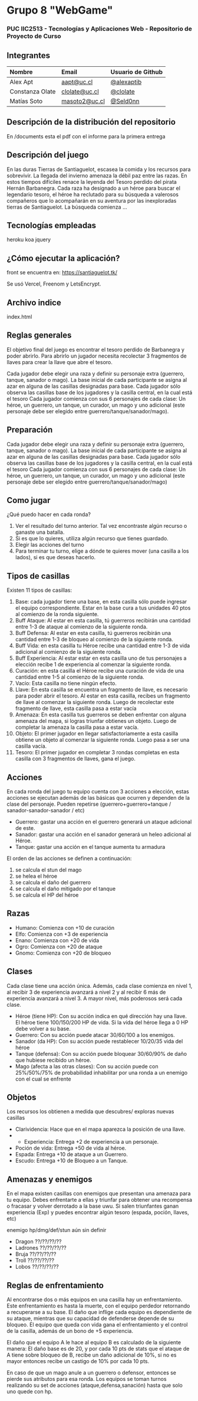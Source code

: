 # Grupo 8 "WebGame"
### PUC IIC2513 - Tecnologías y Aplicaciones Web - Repositorio de Proyecto de Curso
## Integrantes

| Nombre                | Email       | Usuario de Github |
|:--------------------- |:-------------|:-------------|
| Alex Apt | aapt@uc.cl | [@alexaptib](https://www.github.com/alexaptib) |
| Constanza Olate | clolate@uc.cl | [@clolate](https://www.github.com/clolate) |
| Matías Soto | masoto2@uc.cl | [@Seld0nn](https://www.github.com/Seld0nn) |

## Descripción de la distribución del repositorio

En /documents esta el pdf con el informe para la primera entrega

## Descripción del juego

En las duras Tierras de Santiaguelot, escasea la comida y los recursos para sobrevivir. La llegada del invierno amenaza la débil paz entre las razas. En estos tiempos difíciles renace la leyenda del Tesoro perdido del pirata Hernán Barbanegra. Cada raza ha designado a un héroe para buscar el legendario tesoro, el héroe ha reclutado para su búsqueda a valerosos compañeros que lo acompañarán en su aventura por las inexploradas tierras de Santiaguelot. La búsqueda comienza …

## Tecnologías empleadas
heroku
koa
jquery

## ¿Cómo ejecutar la aplicación?

front se encuentra en:
https://santiaguelot.tk/

Se usó Vercel, Freenom y LetsEncrypt. 
## Archivo indice
index.html


## Reglas generales

El objetivo final del juego es encontrar el tesoro perdido de Barbanegra y poder abrirlo. Para abrirlo un jugador necesita recolectar 3 fragmentos de llaves para crear la llave que abre el tesoro.

Cada jugador debe elegir una raza y definir su personaje extra (guerrero, tanque, sanador o mago).
La base inicial de cada participante se asigna al azar en alguna de las casillas designadas para base.
Cada jugador sólo observa las casillas base de los jugadores y la casilla central, en la cual está el tesoro
Cada jugador comienza con sus 6 personajes de cada clase: Un héroe, un guerrero, un tanque, un curador, un mago y uno adicional (este personaje debe ser elegido entre guerrero/tanque/sanador/mago).



## Preparación

Cada jugador debe elegir una raza y definir su personaje extra (guerrero, tanque, sanador o mago).
La base inicial de cada participante se asigna al azar en alguna de las casillas designadas para base.
Cada jugador sólo observa las casillas base de los jugadores y la casilla central, en la cual está el tesoro
Cada jugador comienza con sus 6 personajes de cada clase: Un héroe, un guerrero, un tanque, un curador, un mago y uno adicional (este personaje debe ser elegido entre guerrero/tanque/sanador/mago)

## Como jugar

¿Qué puedo hacer en cada ronda?

1. Ver el resultado del turno anterior. Tal vez encontraste algún recurso o ganaste una batalla.
2. Si es que lo quieres, utiliza algún recurso que tienes guardado.
3. Elegir las acciones del turno
4. Para terminar tu turno, elige a dónde te quieres mover (una casilla a los lados), si es que deseas hacerlo.

## Tipos de casillas

Existen 11 tipos de casillas:

1. Base: cada jugador tiene una base, en esta casilla sólo puede ingresar el equipo correspondiente. Estar en la base cura a tus unidades 40 ptos al comienzo de la ronda siguiente.
2. Buff Ataque: Al estar en esta casilla, tú guerreros recibirán una cantidad entre 1-3 de ataque al comienzo de la siguiente ronda.
3. Buff Defensa: Al estar en esta casilla, tú guerreros recibirán una cantidad entre 1-3 de bloqueo al comienzo de la siguiente ronda.
4. Buff Vida: en esta casilla tu Héroe recibe una cantidad entre 1-3 de vida adicional al comienzo de la siguiente ronda.
5. Buff Experiencia: Al estar estar en esta casilla uno de tus personajes a elección recibe 1 de experiencia al comenzar la siguiente ronda.
6. Curación: en esta casilla el Héroe recibe una curación de vida de una cantidad entre 1-5 al comienzo de la siguiente ronda.
7. Vacío: Esta casilla no tiene ningún efecto.
8. Llave: En esta casilla se encuentra un fragmento de llave, es necesario para poder abrir el tesoro. Al estar en esta casilla, recibes un fragmento de llave al comenzar la siguiente ronda. Luego de recolectar este fragmento de llave, esta casilla pasa a estar vacía
9. Amenaza: En esta casilla tus guerreros se deben enfrentar con alguna amenaza del mapa, si logras triunfar obtienes un objeto. Luego de completar la amenaza la casilla pasa a estar vacía.
10. Objeto: El primer jugador en llegar satisfactoriamente a esta casilla obtiene un objeto al comenzar la siguiente ronda. Luego pasa a ser una casilla vacía.
11. Tesoro: El primer jugador en completar 3 rondas completas en esta casilla con 3 fragmentos de llaves, gana el juego.

## Acciones

En cada ronda del juego tu equipo cuenta con 3 acciones a elección, estas acciones se ejecutan además de las básicas que ocurren y dependen de la clase del personaje. Pueden repetirse (guerrero+guerrero+tanque / sanador-sanador-sanador / etc)

- Guerrero: gastar una acción en el guerrero generará un ataque adicional de este.
- Sanador: gastar una acción en el sanador generará un heleo adicional al Héroe.
- Tanque: gastar una acción en el tanque aumenta tu armadura

El orden de las acciones se definen a continuación:

1. se calcula el stun del mago
2. se helea el héroe
3. se calcula el daño del guerrero
4. se calcula el daño mitigado por el tanque
5. se calcula el HP del héroe

## Razas

- Humano: Comienza con +10 de curación
- Elfo: Comienza con +3 de experiencia
- Enano: Comienza con +20 de vida
- Ogro: Comienza con +20 de ataque
- Gnomo: Comienza con +20 de bloqueo

## Clases

Cada clase tiene una acción única. Además, cada clase comienza en nivel 1, al recibir 3 de experiencia avanzará a nivel 2 y al recibir 6 más de experiencia avanzará a nivel 3. A mayor nivel, más poderosos será cada clase.

- Héroe (tiene HP): Con su acción indica en qué dirección hay una llave. El héroe tiene 100/150/200 HP de vida. Si la vida del héroe llega a 0 HP debe volver a su base.
- Guerrero: Con su acción puede atacar 30/60/100 a los enemigos.
- Sanador (da HP): Con su acción puede restablecer 10/20/35 vida del héroe
- Tanque (defensa): Con su acción puede bloquear 30/60/90% de daño que hubiese recibido un héroe.
- Mago (afecta a las otras clases): Con su acción puede con 25%/50%/75% de probabilidad inhabilitar por una ronda a un enemigo con el cual se enfrente

## Objetos

Los recursos los obtienen a medida que descubres/ exploras nuevas casillas

- Clarividencia: Hace que en el mapa aparezca la posición de una llave.
- + Experiencia: Entrega +2 de experiencia a un personaje.
- Poción de vida: Entrega +50 de vida al héroe.
- Espada: Entrega +10 de ataque a un Guerrero.
- Escudo: Entrega +10 de Bloqueo a un Tanque.

## Amenazas y enemigos

En el mapa existen casillas con enemigos que presentan una amenaza para tu equipo. Debes enfrentarte a ellas y triunfar para obtener una recompensa o fracasar y volver derrotado a la base uwu. Si salen triunfantes ganan experiencia (Exp) y puedes encontrar algún tesoro (espada, poción, llaves, etc)

enemigo hp/dmg/def/stun aún sin definir
- Dragon ??/??/??/??
- Ladrones ??/??/??/??
- Bruja ??/??/??/??
- Troll ??/??/??/??
- Lobos ??/??/??/??

## Reglas de enfrentamiento

Al encontrarse dos o más equipos en una casilla hay un enfrentamiento. Este enfrentamiento es hasta la muerte, con el equipo perdedor retornando a recuperarse a su base. El daño que inflige cada equipo es dependiente de su ataque, mientras que su capacidad de defenderse depende de su bloqueo. El equipo que queda con vida gana el enfrentamiento y el control de la casilla, además de un bono de +5 experiencia.

El daño que el equipo A le hace al equipo B es calculado de la siguiente manera: El daño base es de 20, y por cada 10 pts de stats que el ataque de A tiene sobre bloqueo de B, recibe un daño adicional de 10%, si no es mayor entonces recibe un castigo de 10% por cada 10 pts.

En caso de que un mago anule a un guerrero o defensor, entonces se pierde sus atributos para esa ronda. Los equipos se toman turnos realizando su set de acciones (ataque,defensa,sanación) hasta que solo uno quede con hp.

<!-- ##
## Mejoras para la entrega 3
  1. Mejorar css de tal manera que haya un formato que este presente en toda la app web, ademas de una mayor personalización de cada view. Detalles como por ejemplo cambio de color del fondo de un input box si es que este es seleccionado.
  2. En local storage se alamcena informacion de registro de usuarios para que estos puedan hacer login. Se muestra un mensaje si el login es exitoso.
  3. Se creo un tablero que utiliza js para entregarle mas posibilidades de accion y diseño.
  4. En detalle, a la parte visual se le agregó marcos a los scrolls, ademas de agregar scrolls a todos los views para facilitar la lectura de estros. Se cambio el tipoi de letra, ademas de personalizar cada view. Los encabezados de las secciones tienen una barra roja con letras amarillas. Otra personalizacion por ejemplo es que en el view de contacto el lugar para ingresar un mensaje es mas grande para acomodar a este. Otro cambio fue que algunos botones se centraron para que se vea mejor. Por ultimo se cambio los nombres que aparecen en las pestañas para no dejar los por default.
  5. Requests&response estan en carpeta documents como pdf.
## Otros

-->
